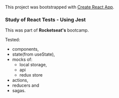 This project was bootstrapped with [Create React App](https://github.com/facebook/create-react-app).

### Study of React Tests - Using Jest

This was part of **Rocketseat's** bootcamp.

Tested:
- components, 
- state(from useState), 
- mocks of:
  - local storage, 
  - api
  - redux store
- actions,
- reducers and
- sagas.
